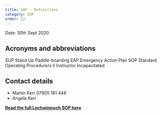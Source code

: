 ```yaml
---
title: SOP - Definitions
category: SUP
order: 12
---
```

Date: 30th Sept 2020

## Acronyms and abbreviations

SUP Stand Up Paddle-boarding
EAP Emergency Action Plan
SOP Standard Operating Procedure/s
II  Instructor Incapacitated



## Contact details
- Martin Kerr 07905 161 448
- Angela Kerr

**[Read the full Lochwinnoch SOP here](/clyde/files/SOP.pdf)**
